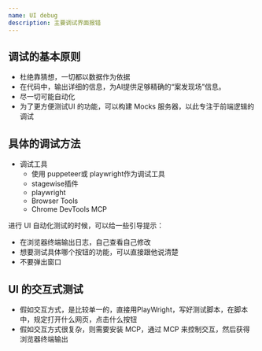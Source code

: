 ```yaml
---
name: UI debug
description: 主要调试界面报错
---
```


## 调试的基本原则
- 杜绝靠猜想，一切都以数据作为依据
- 在代码中，输出详细的信息，为AI提供足够精确的“案发现场”信息。
- 尽一切可能自动化
- 为了更方便测试UI 的功能，可以构建 Mocks 服务器，以此专注于前端逻辑的调试

## 具体的调试方法

- 调试工具
  - 使用 puppeteer或 playwright作为调试工具
  - stagewise插件
  - playwright
  - Browser Tools
  - Chrome DevTools MCP

进行 UI 自动化测试的时候，可以给一些引导提示：

* 在浏览器终端输出日志，自己查看自己修改
* 想要测试具体哪个按钮的功能，可以直接跟他说清楚
* 不要弹出窗口


## UI 的交互式测试

- 假如交互方式，是比较单一的，直接用PlayWright，写好测试脚本，在脚本中，规定打开什么网页，点击什么按钮
- 假如交互方式很复杂，则需要安装 MCP，通过 MCP 来控制交互，然后获得浏览器终端输出
